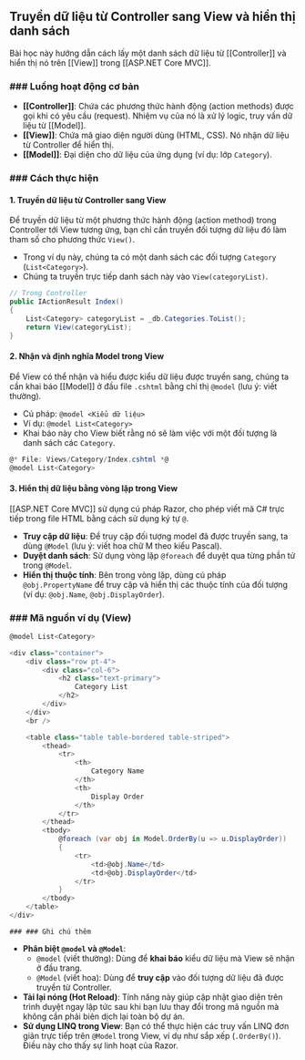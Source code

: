 ## Truyền dữ liệu từ Controller sang View và hiển thị danh sách

Bài học này hướng dẫn cách lấy một danh sách dữ liệu từ [[Controller]] và hiển thị nó trên [[View]] trong [[ASP.NET Core MVC]].

### ### Luồng hoạt động cơ bản

- **[[Controller]]**: Chứa các phương thức hành động (action methods) được gọi khi có yêu cầu (request). Nhiệm vụ của nó là xử lý logic, truy vấn dữ liệu từ [[Model]].
- **[[View]]**: Chứa mã giao diện người dùng (HTML, CSS). Nó nhận dữ liệu từ Controller để hiển thị.
- **[[Model]]**: Đại diện cho dữ liệu của ứng dụng (ví dụ: lớp `Category`).

### ### Cách thực hiện

#### 1. Truyền dữ liệu từ Controller sang View

Để truyền dữ liệu từ một phương thức hành động (action method) trong Controller tới View tương ứng, bạn chỉ cần truyền đối tượng dữ liệu đó làm tham số cho phương thức `View()`.

- Trong ví dụ này, chúng ta có một danh sách các đối tượng `Category` (`List<Category>`).
- Chúng ta truyền trực tiếp danh sách này vào `View(categoryList)`.

```csharp
// Trong Controller
public IActionResult Index()
{
    List<Category> categoryList = _db.Categories.ToList();
    return View(categoryList); 
}
```

#### 2. Nhận và định nghĩa Model trong View

Để View có thể nhận và hiểu được kiểu dữ liệu được truyền sang, chúng ta cần khai báo [[Model]] ở đầu file `.cshtml` bằng chỉ thị `@model` (lưu ý: viết thường).

- Cú pháp: `@model <Kiểu dữ liệu>`
- Ví dụ: `@model List<Category>`
- Khai báo này cho View biết rằng nó sẽ làm việc với một đối tượng là danh sách các `Category`.

```csharp
@* File: Views/Category/Index.cshtml *@
@model List<Category>
```

#### 3. Hiển thị dữ liệu bằng vòng lặp trong View

[[ASP.NET Core MVC]] sử dụng cú pháp Razor, cho phép viết mã C# trực tiếp trong file HTML bằng cách sử dụng ký tự `@`.

- **Truy cập dữ liệu**: Để truy cập đối tượng model đã được truyền sang, ta dùng `@Model` (lưu ý: viết hoa chữ M theo kiểu Pascal).
- **Duyệt danh sách**: Sử dụng vòng lặp `@foreach` để duyệt qua từng phần tử trong `@Model`.
- **Hiển thị thuộc tính**: Bên trong vòng lặp, dùng cú pháp `@obj.PropertyName` để truy cập và hiển thị các thuộc tính của đối tượng (ví dụ: `@obj.Name`, `@obj.DisplayOrder`).

### ### Mã nguồn ví dụ (View)

```csharp name=Views/Category/Index.cshtml
@model List<Category>

<div class="container">
    <div class="row pt-4">
        <div class="col-6">
            <h2 class="text-primary">
                Category List
            </h2>
        </div>
    </div>
    <br />

    <table class="table table-bordered table-striped">
        <thead>
            <tr>
                <th>
                    Category Name
                </th>
                <th>
                    Display Order
                </th>
            </tr>
        </thead>
        <tbody>
            @foreach (var obj in Model.OrderBy(u => u.DisplayOrder))
            {
                <tr>
                    <td>@obj.Name</td>
                    <td>@obj.DisplayOrder</td>
                </tr>
            }
        </tbody>
    </table>
</div>
```

	### ### Ghi chú thêm

- **Phân biệt `@model` và `@Model`**:
  - `@model` (viết thường): Dùng để **khai báo** kiểu dữ liệu mà View sẽ nhận ở đầu trang.
  - `@Model` (viết hoa): Dùng để **truy cập** vào đối tượng dữ liệu đã được truyền từ Controller.
- **Tải lại nóng (Hot Reload)**: Tính năng này giúp cập nhật giao diện trên trình duyệt ngay lập tức sau khi bạn lưu thay đổi trong mã nguồn mà không cần phải biên dịch lại toàn bộ dự án.
- **Sử dụng LINQ trong View**: Bạn có thể thực hiện các truy vấn LINQ đơn giản trực tiếp trên `@Model` trong View, ví dụ như sắp xếp (`.OrderBy()`). Điều này cho thấy sự linh hoạt của Razor.
